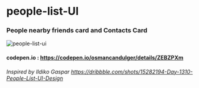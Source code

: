 # people-list-UI
### People nearby friends card and Contacts Card

![people-list-ui](https://user-images.githubusercontent.com/59533680/111365405-80956e00-86a3-11eb-9b21-7872196eb035.gif)

#### codepen.io : https://codepen.io/osmancandulger/details/ZEBZPXm

###### Inspired by Ildiko Gaspar https://dribbble.com/shots/15282194-Day-1310-People-List-UI-Design
